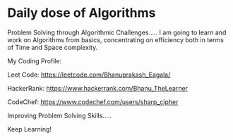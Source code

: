 # Daily dose of Algorithms
Problem Solving through Algorithmic Challenges.....
I am going to learn and work on Algorithms from basics, concentrating on efficiency both in terms of Time and Space complexity.

My Coding Profile:

Leet Code:  https://leetcode.com/Bhanuprakash_Eagala/

HackerRank: https://www.hackerrank.com/Bhanu_TheLearner

CodeChef: https://www.codechef.com/users/sharp_cipher


Improving Problem Solving Skills.....

Keep Learning!

